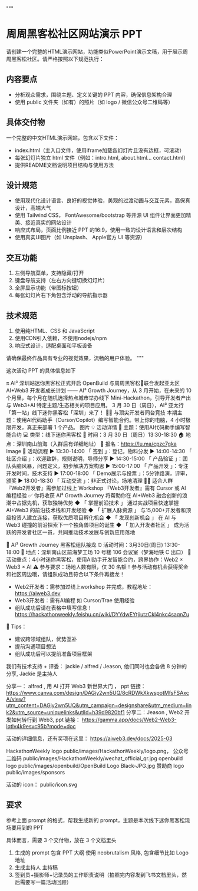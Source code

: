 """
# 周周黑客松社区网站演示 PPT

请创建一个完整的HTML演示网站，功能类似PowerPoint演示文稿，用于展示周周黑客松社区。请严格按照以下规范执行：

## 内容要点
- 分析观众需求，围绕主题、定义关键的 PPT 内容，确保信息架构合理
- 使用 public 文件夹（如有）的照片（如 logo / 微信公众号二维码等）

## 具体交付物
一个完整的中文HTML演示网站，包含以下文件：
- index.html（主入口文件，使用iframe加载各幻灯片且没有边框，可滚动）
- 每张幻灯片独立 html 文件（例如：intro.html, about.html... contact.html）
- 提供README文档说明项目结构与使用方法

## 设计规范
- 使用现代化设计语言、良好的视觉体验，美观的过渡动画与交互元素，高保真设计，高端大气
- 使用 Tailwind CSS， FontAwesome/bootstrap 等开源 UI 组件让界面更加精美、接近真实的网站设计
- 响应式布局，页面比例接近 PPT 的16:9，使用一致的设计语言和层次结构
- 使用真实UI图片（如 Unsplash、 Apple官方 UI 等资源）

## 交互功能
1. 左侧导航菜单，支持隐藏/打开
2. 键盘导航支持（左右方向键切换幻灯片）
3. 全屏显示功能（带图标按钮）
4. 每张幻灯片右下角包含浮动的导航指示器

## 技术规范
1. 使用纯HTML、CSS 和 JavaScript
2. 使用CDN引入依赖，不使用nodejs/npm
3. 响应式设计，适配桌面和平板设备

请确保最终作品具有专业的视觉效果，流畅的用户体验。
"""

这次活动 PPT 的具体信息如下


🔛 AI³ 深圳站迷你黑客松正式开启
OpenBuild 与周周黑客松🤝联合发起亚太区 AI+Web3 开发者成长计划 —— AI³ Growth Journey，从 3 月开始，在未来的 10 个月里，每个月在随机选择热点城市举办线下 Mini-Hackathon，引导开发者产出与 Web3+AI 特定主题/生态相关的项目应用。
3 月 30 日（周日），AI³ 亚太行「第一站」线下迷你黑客松「深圳」来了！
🧑‍💻 与顶尖开发者同台竞技
本期主题：使用AI代码助手（Cursor/Copilot）编写智能合约。带上你的电脑，4 小时极限开发，真正来部署 1 个产品。
图片
💡  活动详情
📒 主题：使用AI代码助手编写智能合约
💻 类型：线下迷你黑客松
📅 时间：3 月 30 日（周日）13:30-18:30
🏠 地点：深圳南山前海（入群后有详细地址）
🔗 报名：https://lu.ma/cpzc7gka
Image
🔔  活动流程
▶ 13:30-14:00 
「 签到 」：登记，物料分发
▶ 14:00-14:30 
「 社区介绍 」：欢迎致辞，规则说明，导师分享
▶ 14:30-15:00 
「 产品验证 」：团队头脑风暴，问题定义，初步解决方案构思
▶ 15:00-17:00 
「 产品开发 」：专注开发时间，技术支持
▶ 17:00-18:00 
「 Demo展示与投票 」：5分钟路演，评审，颁奖
▶ 18:00-18:30 
「 互动交流 」：非正式讨论，场地清理
🧑‍💻  适合人群
『Web2开发者』需参加过线上 Workshop 
『Web3开发者』需有 Cursor 或 AI 编程经验
✅  你将收获
AI³ Growth Journey 将帮助你在 AI+Web3 融合创新的浪潮中占据先机，获取独特优势
◆ 「 掌握前沿技术 」
通过实战项目快速掌握 AI+Web3 的前沿技术栈和开发经验
◆ 「 扩展人脉资源 」
与15,000+开发者和顶级投资人建立连接，获取优质项目孵化机会
◆ 「 发现创新机会 」
在 AI 与 Web3 碰撞的前沿探索下一个独角兽项目的诞生
◆ 「 加入开发者社区 」
成为活跃的开发者社区一员，共同推动技术发展与创新应用落地


📢 AI³ Growth Journey 黑客松组队接龙
⏰ 活动时间：3月30日(周日) 13:30-18:00
📍 地点：深圳南山区前海梦工场 10 号楼 106 会议室（梦海地铁 C 出口）
🎯 活动重点：4小时迷你黑客松，使用AI助手开发智能合约，跨界协作：Web2 × Web3 × AI
⚠️ 参与要求：场地人数有限，仅 30 名额！参与活动有机会获得奖金和社区周边哦，请组队成功且符合以下条件再接龙！
- Web2开发者：需参加过线上workshop 并完成，教程地址：https://aiweb3.dev 
- Web3开发者：需有AI编程
如 Cursor/Trae 使用经验
- 组队成功后请在表格中填写信息！https://hackathonweekly.feishu.cn/wiki/DYYdwEYtjiutzCkl4nkc4saqnZu

🎁 Tips：
- 建议跨领域组队，优势互补
- 提前沟通项目想法
- 组队成功后可以提前准备项目框架

我们有技术支持 + 评委： jackie / alfred / Jeason, 他们同时也会各做 8 分钟的分享, Jackie 是主持人 

分享一： alfred , 用 AI 打开 Web3 新世界大门 ， ppt 链接： https://www.canva.com/design/DAGiy2wn5UQ/8cRDWkXkwspotMfsFSAxcA/view?utm_content=DAGiy2wn5UQ&utm_campaign=designshare&utm_medium=link2&utm_source=uniquelinks&utlId=h39d9820bf1
分享二：Jeason , Web2 开发如何转行到 Web3, ppt 链接： https://gamma.app/docs/Web2-Web3-lqtlv4k9esvc95b?mode=doc


活动的详细信息，还有奖项在这里： https://aiweb3.dev/docs/2025-03

HackathonWeekly logo public/images/HackathonWeekly/logo.png， 公众号二维码 public/images/HackathonWeekly/wechat_official_qr.jpg
openbuild logo public/images/openbuild/OpenBuild Logo Black-JPG.jpg
赞助商 logo public/images/sponsors

活动的 icon： public/icon.svg


## 要求

参考上面 prompt 的格式，帮我生成新的 prompt，主题是本次线下迷你黑客松现场要用到的 PPT

具体而言，需要 3 个交付物，放在 3 个文档里头

1. 生成的 prompt 包含 PPT 大纲 使用 neobrutalism 风格, 包含细节比如 Logo 地址
2. 生成主持人 主持稿
3. 签到员+摄影师+记录员的工作职责说明（拍照完内容发到飞书文档里头，然后需要写一篇活动回顾）